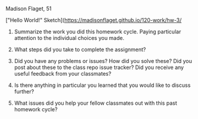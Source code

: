 Madison Flaget, 51

["Hello World!" Sketch](https://madisonflaget.github.io/120-work/hw-3/

1) Summarize the work you did this homework cycle. Paying particular attention to the individual choices you made.

2) What steps did you take to complete the assignment?

3) Did you have any problems or issues? How did you solve these? Did you post about these to the class repo issue tracker? Did you receive any useful feedback from your classmates?

4) Is there anything in particular you learned that you would like to discuss further?

5) What issues did you help your fellow classmates out with this past homework cycle?
